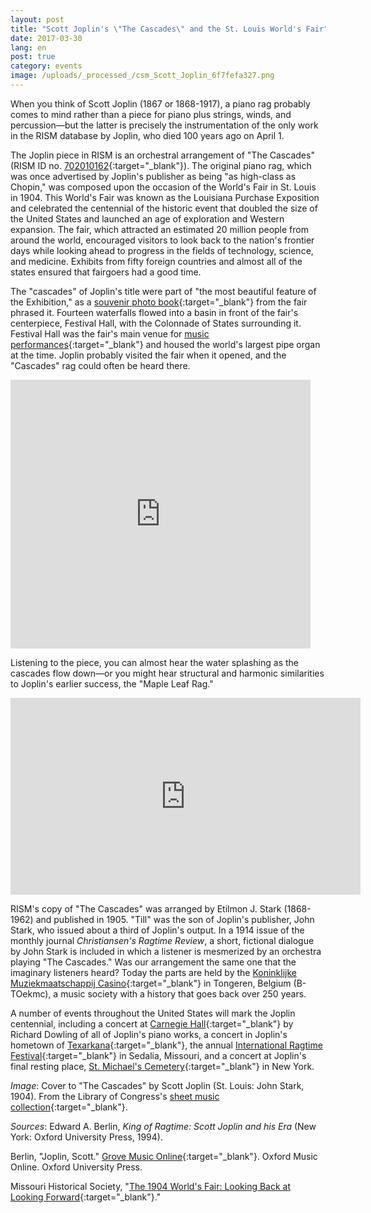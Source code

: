```yaml
---
layout: post
title: "Scott Joplin's \"The Cascades\" and the St. Louis World's Fair"
date: 2017-03-30
lang: en
post: true
category: events
image: /uploads/_processed_/csm_Scott_Joplin_6f7fefa327.png
---
```



When you think of Scott Joplin (1867 or 1868-1917), a piano rag probably comes to mind rather than a piece for piano plus strings, winds, and percussion—but the latter is precisely the instrumentation of the only work in the RISM database by Joplin, who died 100 years ago on April 1.

The Joplin piece in RISM is an orchestral arrangement of "The Cascades" (RISM ID no. [702010162](https://opac.rism.info/search?id=702010162){:target="_blank"}). The original piano rag, which was once advertised by Joplin's publisher as being "as high-class as Chopin," was composed upon the occasion of the World's Fair in St. Louis in 1904. This World's Fair was known as the Louisiana Purchase Exposition and celebrated the centennial of the historic event that doubled the size of the United States and launched an age of exploration and Western expansion. The fair, which attracted an estimated 20 million people from around the world, encouraged visitors to look back to the nation's frontier days while looking ahead to progress in the fields of technology, science, and medicine. Exhibits from fifty foreign countries and almost all of the states ensured that fairgoers had a good time.

The "cascades" of Joplin's title were part of "the most beautiful feature of the Exhibition," as a [souvenir photo book](https://archive.org/details/worldsfairlouisi01newy){:target="_blank"} from the fair phrased it. Fourteen waterfalls flowed into a basin in front of the fair's centerpiece, Festival Hall, with the Colonnade of States surrounding it. Festival Hall was the fair's main venue for [music performances](https://archive.org/stream/worldsfairatstlo00stlo#page/n5/mode/2up){:target="_blank"} and housed the world's largest pipe organ at the time. Joplin probably visited the fair when it opened, and the "Cascades" rag could often be heard there.

<iframe src="https://archive.org/stream/worldsfairlouisi01newy?ui=embed#page/n3/mode/2up" width="480px" height="430px" frameborder="0"></iframe>


Listening to the piece, you can almost hear the water splashing as the cascades flow down—or you might hear structural and harmonic similarities to Joplin's earlier success, the "Maple Leaf Rag."

<iframe width="560" height="315" src="https://www.youtube.com/embed/XkM7mJwvnt0?start=29" frameborder="0" allowfullscreen></iframe>



RISM's copy of "The Cascades" was arranged by Etilmon J. Stark (1868-1962) and published in 1905. "Till" was the son of Joplin's publisher, John Stark, who issued about a third of Joplin's output. In a 1914 issue of the monthly journal _Christiansen's Ragtime Review_, a short, fictional dialogue by John Stark is included in which a listener is mesmerized by an orchestra playing "The Cascades." Was our arrangement the same one that the imaginary listeners heard? Today the parts are held by the [Koninklijke Muziekmaatschappij Casino](http://www.casinotongeren.be/muziek-menu){:target="_blank"} in Tongeren, Belgium (B-TOekmc), a music society with a history that goes back over 250 years.

A number of events throughout the United States will mark the Joplin centennial, including a concert at [Carnegie Hall](http://www.scottjoplin.org/news/great-scott-a-joplin-centennial-celebration){:target="_blank"} by ​Richard Dowling of all of Joplin's piano works, a concert in Joplin's hometown of [Texarkana](http://www.arkansas.com/event/scott-joplin-international-centennial-celebra/148518){:target="_blank"}, the annual [International Ragtime Festival](http://www.scottjoplin.org/){:target="_blank"} in Sedalia, Missouri, and a concert at Joplin's final resting place, [St. Michael's Cemetery](http://stmichaelscemetery.com/scott-joplin/){:target="_blank"} in New York.


_Image_: Cover to "The Cascades" by Scott Joplin (St. Louis: John Stark, 1904). From the Library of Congress's [sheet music collection](https://www.loc.gov/item/ihas.200033247/){:target="_blank"}.

_Sources_:
Edward A. Berlin, _King of Ragtime: Scott Joplin and his Era_ (New York: Oxford University Press, 1994).

Berlin, "Joplin, Scott." [Grove Music Online](http://www.oxfordmusiconline.com/subscriber/article/grove/music/A2253061){:target="_blank"}. Oxford Music Online. Oxford University Press.

Missouri Historical Society, "[The 1904 World's Fair: Looking Back at Looking Forward](http://mohistory.org/exhibits/Fair/WF/HTML/Overview/index.html){:target="_blank"}."



<script type="text/javascript">var switchTo5x=true;</script><script type="text/javascript" src="http://w.sharethis.com/button/buttons.js"></script><script type="text/javascript">stLight.options({publisher: "9b601438-1ce1-49d8-bfd7-9cff5df54c17", doNotHash: false, doNotCopy: false, hashAddressBar: false});</script>